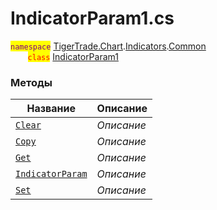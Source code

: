 
# IndicatorParam1.cs
<mark style="color:purple;">`namespace`</mark> [TigerTrade.Chart](../../../../TigerTrade.Chart.md).[Indicators](../../../../TigerTrade.Chart/Indicators.md).[Common](../../../../TigerTrade.Chart/Indicators/Common.md)  
&nbsp;&nbsp;&nbsp;&nbsp;&nbsp;&nbsp;&nbsp;<mark style="color:red;">`class`</mark> [IndicatorParam1](../IndicatorParam1.cs.md)

### Методы
| Название | Описание |
| --- | --- |
| [`Clear`](./Методы/Clear.md) | *Описание* |
| [`Copy`](./Методы/Copy.md) | *Описание* |
| [`Get`](./Методы/Get.md) | *Описание* |
| [`IndicatorParam`](./Методы/IndicatorParam.md) | *Описание* |
| [`Set`](./Методы/Set.md) | *Описание* |
